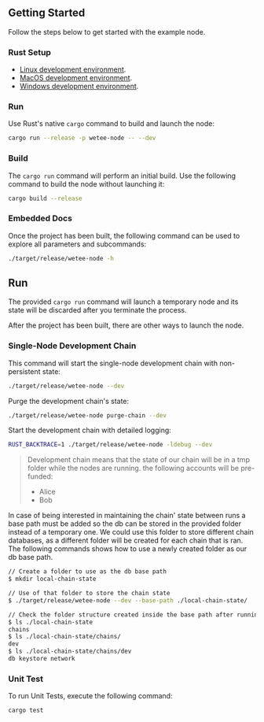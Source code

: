 ## Getting Started

Follow the steps below to get started with the example node.  

### Rust Setup

- [Linux development environment](https://docs.substrate.io/install/linux/).
- [MacOS development environment](https://docs.substrate.io/install/linux/).
- [Windows development environment](https://docs.substrate.io/install/linux/).

### Run

Use Rust's native `cargo` command to build and launch the node:  

```sh
cargo run --release -p wetee-node -- --dev
```

### Build

The `cargo run` command will perform an initial build. Use the following command to build the node
without launching it:  

```sh
cargo build --release
```

### Embedded Docs

Once the project has been built, the following command can be used to explore all parameters and
subcommands:  

```sh
./target/release/wetee-node -h
```

## Run

The provided `cargo run` command will launch a temporary node and its state will be discarded after
you terminate the process.  

After the project has been built, there are other ways to launch the node.  

### Single-Node Development Chain

This command will start the single-node development chain with non-persistent state:  

```bash
./target/release/wetee-node --dev
```

Purge the development chain's state:  

```bash
./target/release/wetee-node purge-chain --dev
```

Start the development chain with detailed logging:  

```bash
RUST_BACKTRACE=1 ./target/release/wetee-node -ldebug --dev
```

> Development chain means that the state of our chain will be in a tmp folder while the nodes are
> running.  the following accounts will be pre-funded:
> - Alice
> - Bob

In case of being interested in maintaining the chain' state between runs a base path must be added
so the db can be stored in the provided folder instead of a temporary one. We could use this folder
to store different chain databases, as a different folder will be created for each chain that
is ran. The following commands shows how to use a newly created folder as our db base path.  

```bash
// Create a folder to use as the db base path
$ mkdir local-chain-state

// Use of that folder to store the chain state
$ ./target/release/wetee-node --dev --base-path ./local-chain-state/

// Check the folder structure created inside the base path after running the chain
$ ls ./local-chain-state
chains
$ ls ./local-chain-state/chains/
dev
$ ls ./local-chain-state/chains/dev
db keystore network
```

### Unit Test

To run Unit Tests, execute the following command:  

```bash
cargo test
```